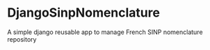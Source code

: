 # DjangoSinpNomenclature

A simple django reusable app to manage French SINP nomenclature repository
